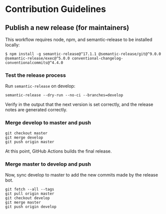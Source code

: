 # Contribution Guidelines

## Publish a new release (for maintainers)

This workflow requires node, npm, and semantic-release to be installed locally:

```
$ npm install -g semantic-release@^17.1.1 @semantic-release/git@^9.0.0 @semantic-release/exec@^5.0.0 conventional-changelog-conventionalcommits@^4.4.0
```

### Test the release process

Run `semantic-release` on develop:

```
semantic-release --dry-run --no-ci --branches=develop
```

Verify in the output that the next version is set correctly, and the release notes are generated correctly.

### Merge develop to master and push

```
git checkout master
git merge develop
git push origin master
```

At this point, GitHub Actions builds the final release.

### Merge master to develop and push

Now, sync develop to master to add the new commits made by the release bot.

```
git fetch --all --tags
git pull origin master
git checkout develop
git merge master
git push origin develop
```